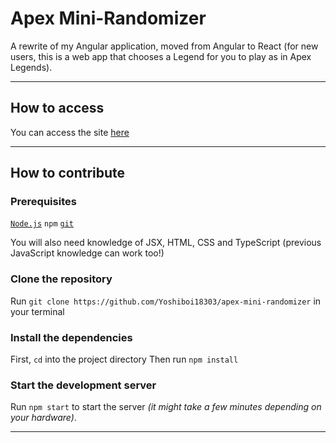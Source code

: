 # Apex Mini-Randomizer

A rewrite of my Angular application, moved from Angular to React (for new users, this is a web app that chooses a Legend for you to play as in Apex Legends).

---

## How to access

You can access the site [here](https://yoshiboi18303.github.io/apex-mini-randomizer/)

---

## How to contribute

### Prerequisites

[`Node.js`](https://nodejs.org)
`npm`
[`git`](https://git-scm.com)

You will also need knowledge of JSX, HTML, CSS and TypeScript (previous JavaScript knowledge can work too!)

### Clone the repository

Run `git clone https://github.com/Yoshiboi18303/apex-mini-randomizer` in your terminal

### Install the dependencies

First, `cd` into the project directory
Then run `npm install`

### Start the development server

Run `npm start` to start the server _(it might take a few minutes depending on your hardware)_.

---
